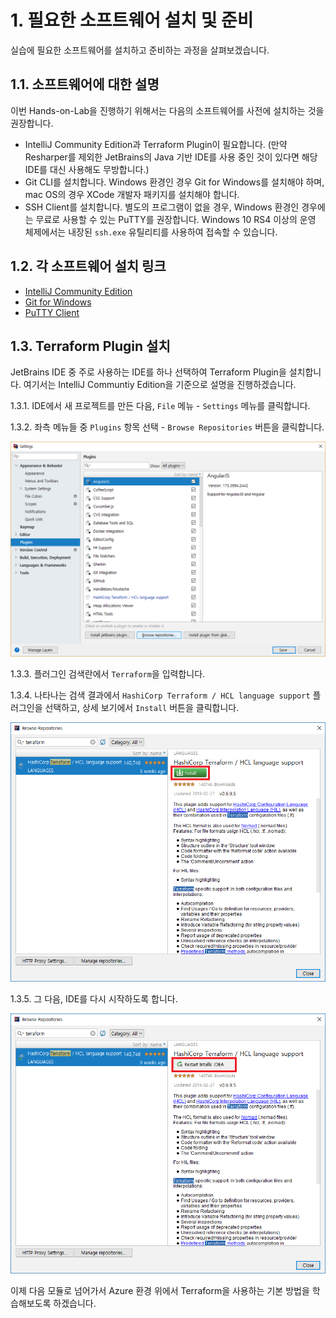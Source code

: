 # 1. 필요한 소프트웨어 설치 및 준비

실습에 필요한 소프트웨어를 설치하고 준비하는 과정을 살펴보겠습니다.

## 1.1. 소프트웨어에 대한 설명

이번 Hands-on-Lab을 진행하기 위해서는 다음의 소프트웨어를 사전에 설치하는 것을 권장합니다.

- IntelliJ Community Edition과 Terraform Plugin이 필요합니다. (만약 Resharper를 제외한 JetBrains의 Java 기반 IDE를 사용 중인 것이 있다면 해당 IDE를 대신 사용해도 무방합니다.)
- Git CLI를 설치합니다. Windows 환경인 경우 Git for Windows를 설치해야 하며, mac OS의 경우 XCode 개발자 패키지를 설치해야 합니다.
- SSH Client를 설치합니다. 별도의 프로그램이 없을 경우, Windows 환경인 경우에는 무료로 사용할 수 있는 PuTTY를 권장합니다. Windows 10 RS4 이상의 운영 체제에서는 내장된 `ssh.exe` 유틸리티를 사용하여 접속할 수 있습니다.

## 1.2. 각 소프트웨어 설치 링크

- [IntelliJ Community Edition](https://www.jetbrains.com/idea/download/)
- [Git for Windows](https://git-scm.com/download/)
- [PuTTY Client](https://www.chiark.greenend.org.uk/~sgtatham/putty/latest.html)

## 1.3. Terraform Plugin 설치

JetBrains IDE 중 주로 사용하는 IDE를 하나 선택하여 Terraform Plugin을 설치합니다. 여기서는 IntelliJ Communtiy Edition을 기준으로 설명을 진행하겠습니다.

1.3.1. IDE에서 새 프로젝트를 만든 다음, `File` 메뉴 - `Settings` 메뉴를 클릭합니다.

1.3.2. 좌측 메뉴들 중 `Plugins` 항목 선택 - `Browse Repositories` 버튼을 클릭합니다.

![플러그인 설치](images/2018-03-07-00-36-33.png)

1.3.3. 플러그인 검색란에서 `Terraform`을 입력합니다.

1.3.4. 나타나는 검색 결과에서 `HashiCorp Terraform / HCL language support` 플러그인을 선택하고, 상세 보기에서 `Install` 버튼을 클릭합니다.

![플러그인 설치](images/2018-03-25-20-08-49.png)

1.3.5. 그 다음, IDE를 다시 시작하도록 합니다.

![IDE 다시 시작](images/2018-03-25-20-09-37.png)

이제 다음 모듈로 넘어가서 Azure 환경 위에서 Terraform을 사용하는 기본 방법을 학습해보도록 하겠습니다.
